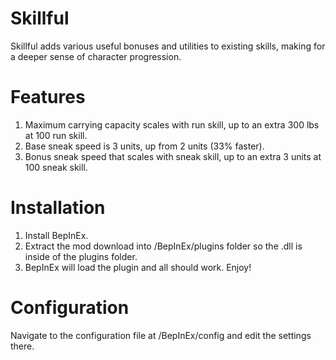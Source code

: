 # Skillful

Skillful adds various useful bonuses and utilities to existing skills, making for a deeper sense of character progression.

# Features

1. Maximum carrying capacity scales with run skill, up to an extra 300 lbs at 100 run skill.
2. Base sneak speed is 3 units, up from 2 units (33% faster).
3. Bonus sneak speed that scales with sneak skill, up to an extra 3 units at 100 sneak skill.

# Installation

1. Install BepInEx.
2. Extract the mod download into <Valheim>/BepInEx/plugins folder so the .dll is inside of the plugins folder.
3. BepInEx will load the plugin and all should work. Enjoy!

# Configuration

Navigate to the configuration file at <Valheim>/BepInEx/config and edit the settings there.
